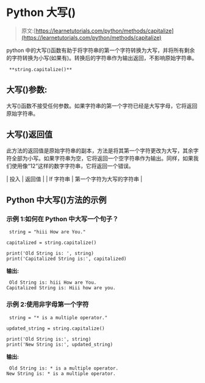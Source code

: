 # Python 大写()

> 原文:[https://learnetutorials.com/python/methods/capitalize](https://learnetutorials.com/python/methods/capitalize)

python 中的大写()函数有助于将字符串的第一个字符转换为大写，并将所有剩余的字符转换为小写(如果有)。转换后的字符串作为输出返回，不影响原始字符串。

```
 **string.capitalize()** 

```

## 大写()参数:

大写()函数不接受任何参数。如果字符串的第一个字符已经是大写字母，它将返回原始字符串。

## 大写()返回值

此方法的返回值是原始字符串的副本，方法是将其第一个字符更改为大写，其余字符全部为小写。如果字符串为空，它将返回一个空字符串作为输出。同样，如果我们使用像“12”这样的数字字符串，它将返回一个错误。

| 投入 | 返回值 |
| If 字符串 | 第一个字符为大写的字符串 |

## Python 中大写()方法的示例

### 示例 1:如何在 Python 中大写一个句子？

```
 string = "hiii How are You."

capitalized = string.capitalize()

print('Old String is: ', string)
print('Capitalized String is:', capitalized) 

```

**输出:**

```
 Old String is: hiii How are You.
Capitalized String is: Hiii how are you. 
```

### 示例 2:使用非字母第一个字符

```
 string = "* is a multiple operator."

updated_string = string.capitalize()

print('Old String is:', string)
print('New String is:', updated_string) 

```

**输出:**

```
 Old String is: * is a multiple operator.
New String is: * is a multiple operator. 
```